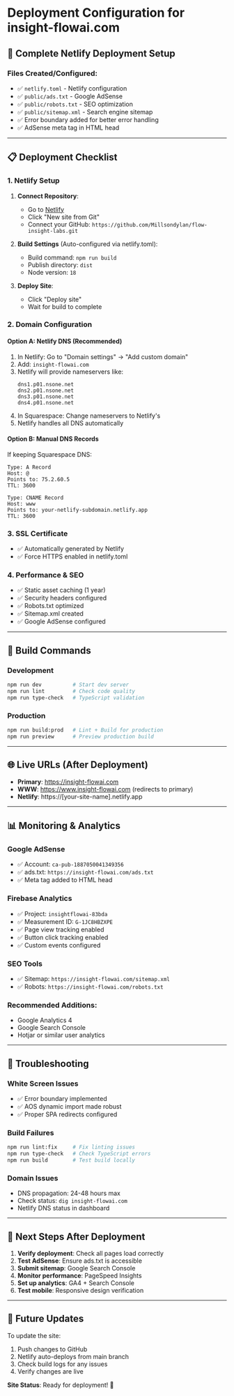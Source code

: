 # Deployment Configuration for insight-flowai.com

## 🚀 Complete Netlify Deployment Setup

### Files Created/Configured:
- ✅ `netlify.toml` - Netlify configuration
- ✅ `public/ads.txt` - Google AdSense
- ✅ `public/robots.txt` - SEO optimization
- ✅ `public/sitemap.xml` - Search engine sitemap
- ✅ Error boundary added for better error handling
- ✅ AdSense meta tag in HTML head

---

## 📋 Deployment Checklist

### 1. Netlify Setup
1. **Connect Repository**:
   - Go to [Netlify](https://netlify.com)
   - Click "New site from Git"
   - Connect your GitHub: `https://github.com/Millsondylan/flow-insight-labs.git`

2. **Build Settings** (Auto-configured via netlify.toml):
   - Build command: `npm run build`
   - Publish directory: `dist`
   - Node version: `18`

3. **Deploy Site**:
   - Click "Deploy site"
   - Wait for build to complete

### 2. Domain Configuration

#### Option A: Netlify DNS (Recommended)
1. In Netlify: Go to "Domain settings" → "Add custom domain"
2. Add: `insight-flowai.com`
3. Netlify will provide nameservers like:
   ```
   dns1.p01.nsone.net
   dns2.p01.nsone.net
   dns3.p01.nsone.net
   dns4.p01.nsone.net
   ```
4. In Squarespace: Change nameservers to Netlify's
5. Netlify handles all DNS automatically

#### Option B: Manual DNS Records
If keeping Squarespace DNS:
```
Type: A Record
Host: @
Points to: 75.2.60.5
TTL: 3600

Type: CNAME Record
Host: www
Points to: your-netlify-subdomain.netlify.app
TTL: 3600
```

### 3. SSL Certificate
- ✅ Automatically generated by Netlify
- ✅ Force HTTPS enabled in netlify.toml

### 4. Performance & SEO
- ✅ Static asset caching (1 year)
- ✅ Security headers configured
- ✅ Robots.txt optimized
- ✅ Sitemap.xml created
- ✅ Google AdSense configured

---

## 🔧 Build Commands

### Development
```bash
npm run dev          # Start dev server
npm run lint         # Check code quality
npm run type-check   # TypeScript validation
```

### Production
```bash
npm run build:prod   # Lint + Build for production
npm run preview      # Preview production build
```

---

## 🌐 Live URLs (After Deployment)

- **Primary**: https://insight-flowai.com
- **WWW**: https://www.insight-flowai.com (redirects to primary)
- **Netlify**: https://[your-site-name].netlify.app

---

## 📊 Monitoring & Analytics

### Google AdSense
- ✅ Account: `ca-pub-1887050041349356`
- ✅ ads.txt: `https://insight-flowai.com/ads.txt`
- ✅ Meta tag added to HTML head

### Firebase Analytics
- ✅ Project: `insightflowai-83bda`
- ✅ Measurement ID: `G-1JC8HBZXPE`
- ✅ Page view tracking enabled
- ✅ Button click tracking enabled
- ✅ Custom events configured

### SEO Tools
- ✅ Sitemap: `https://insight-flowai.com/sitemap.xml`
- ✅ Robots: `https://insight-flowai.com/robots.txt`

### Recommended Additions:
- Google Analytics 4
- Google Search Console
- Hotjar or similar user analytics

---

## 🚨 Troubleshooting

### White Screen Issues
- ✅ Error boundary implemented
- ✅ AOS dynamic import made robust
- ✅ Proper SPA redirects configured

### Build Failures
```bash
npm run lint:fix     # Fix linting issues
npm run type-check   # Check TypeScript errors
npm run build        # Test build locally
```

### Domain Issues
- DNS propagation: 24-48 hours max
- Check status: `dig insight-flowai.com`
- Netlify DNS status in dashboard

---

## 📝 Next Steps After Deployment

1. **Verify deployment**: Check all pages load correctly
2. **Test AdSense**: Ensure ads.txt is accessible
3. **Submit sitemap**: Google Search Console
4. **Monitor performance**: PageSpeed Insights
5. **Set up analytics**: GA4 + Search Console
6. **Test mobile**: Responsive design verification

---

## 🔄 Future Updates

To update the site:
1. Push changes to GitHub
2. Netlify auto-deploys from main branch
3. Check build logs for any issues
4. Verify changes are live

**Site Status**: Ready for deployment! 🎉